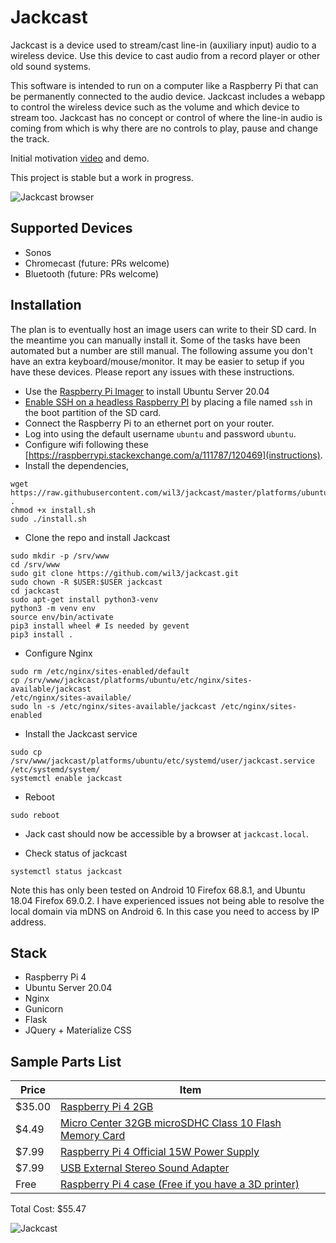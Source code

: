 # Jackcast
Jackcast is a device used to stream/cast line-in (auxiliary input) audio to a
wireless device. Use this device to cast audio from a record player or other
old sound systems. 

This software is intended to run on a computer like a Raspberry Pi that can be
permanently connected to the audio device. Jackcast includes a webapp to control the
wireless device such as the volume and which device to stream too. Jackcast has
no concept or control of where the line-in audio is coming from which is why
there are no controls to play, pause and change the track.

Initial motivation [video](https://youtu.be/4KiZJvDQa0I) and demo.

This project is stable but a work in progress.

![Jackcast browser](https://github.com/wil3/jackcast/blob/master/.github/images/app-desktop.png)

## Supported Devices
* Sonos
* Chromecast (future: PRs welcome)
* Bluetooth (future: PRs welcome)

## Installation
The plan is to eventually host an image users can write to their SD card. In
the meantime you can manually install it. Some of the tasks have been automated
but a number are still manual. The following assume you don't have
an extra keyboard/mouse/monitor. It may be easier to setup if you have these
devices. Please report any issues with these instructions.

* Use the [Raspberry Pi
  Imager](https://www.raspberrypi.org/documentation/installation/installing-images/)
to install Ubuntu Server 20.04
* [Enable SSH on a headless Raspberry PI](https://www.raspberrypi.org/documentation/remote-access/ssh/)
 by placing a file named `ssh` in the boot partition of the SD card.
* Connect the Raspberry Pi to an ethernet port on your router.
* Log into using the default username `ubuntu` and password `ubuntu`.
* Configure wifi following these
  [https://raspberrypi.stackexchange.com/a/111787/120469](instructions).
* Install the dependencies,
```
wget https://raw.githubusercontent.com/wil3/jackcast/master/platforms/ubuntu/install.sh .
chmod +x install.sh
sudo ./install.sh
```
* Clone the repo and install Jackcast
```
sudo mkdir -p /srv/www
cd /srv/www
sudo git clone https://github.com/wil3/jackcast.git
sudo chown -R $USER:$USER jackcast
cd jackcast
sudo apt-get install python3-venv
python3 -m venv env
source env/bin/activate
pip3 install wheel # Is needed by gevent
pip3 install .
```
* Configure Nginx
```
sudo rm /etc/nginx/sites-enabled/default
cp /srv/www/jackcast/platforms/ubuntu/etc/nginx/sites-available/jackcast
/etc/nginx/sites-available/
sudo ln -s /etc/nginx/sites-available/jackcast /etc/nginx/sites-enabled
```
* Install the Jackcast service 
```
sudo cp /srv/www/jackcast/platforms/ubuntu/etc/systemd/user/jackcast.service
/etc/systemd/system/
systemctl enable jackcast
```
* Reboot
```
sudo reboot
```
* Jack cast should now be accessible by a browser at `jackcast.local`. 


* Check status of jackcast
```
systemctl status jackcast
```

Note this has only been tested on Android 10 Firefox 68.8.1, and Ubuntu 18.04
Firefox 69.0.2. I have experienced issues not being able to resolve the local
domain via mDNS on Android 6. In this case you need to access by IP address.

## Stack
* Raspberry Pi 4
* Ubuntu Server 20.04
* Nginx
* Gunicorn
* Flask
* JQuery + Materialize CSS

## Sample Parts List 

| Price | Item |
| ------| -----|
| $35.00 | [Raspberry Pi 4 2GB](https://www.microcenter.com/product/621439/raspberry-pi-4-model-b---2gb-ddr4)|
| $4.49  | [Micro Center 32GB microSDHC Class 10 Flash Memory Card](https://www.microcenter.com/product/485584/micro-center-32gb-microsdhc-class-10-flash-memory-card) | 
| $7.99  | [Raspberry Pi 4 Official 15W Power Supply](https://www.microcenter.com/product/608170/raspberry-pi-4-official-15w-power-supply-us---black) | 
| $7.99  | [USB External Stereo Sound Adapter](https://www.amazon.com/gp/product/B00OJ5AV8I/ref=ppx_yo_dt_b_asin_title_o08_s00?ie=UTF8&psc=1) | 
| Free   | [Raspberry Pi 4 case (Free if you have a 3D printer)](https://www.thingiverse.com/thing:3723561) |

Total Cost: $55.47

![Jackcast](https://github.com/wil3/jackcast/blob/master/.github/images/pi-jackcast.jpg)
